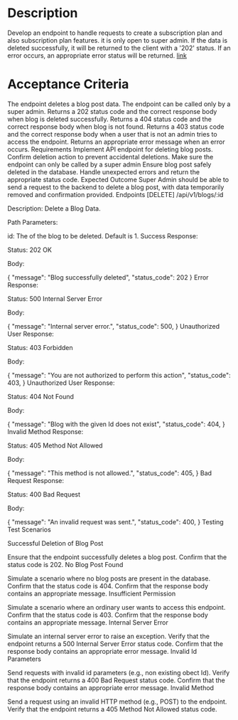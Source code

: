 
# Description
Develop an endpoint to handle requests to create a subscription plan and also subscription plan features.  it is only open to super admin. If the data is deleted successfully, it will be returned to the client with a '202' status. If an error occurs, an appropriate error status will be returned.
[link](https://dbdiagram.io/d/66969e458b4bb5230e807920)
# Acceptance Criteria
The endpoint deletes a blog post data.
The endpoint can be called only by a super admin.
Returns a 202 status code and the correct response body when blog is deleted successfully.
Returns a 404 status code and the correct response body when blog is not found.
Returns a 403 status code and the correct response body when a user that is not an admin tries to access the endpoint.
Returns an appropriate error message when an error occurs.
Requirements
 Implement API endpoint for deleting blog posts.
 Confirm deletion action to prevent accidental deletions.
 Make sure the endpoint can only be called by a super admin
 Ensure blog post safely deleted in the database.
 Handle unexpected errors and return the appropriate status code.
Expected Outcome
Super Admin should be able to send a request to the backend to delete a blog post, with data temporarily removed and confirmation provided.
Endpoints
[DELETE] /api/v1/blogs/:id

Description: Delete a Blog Data.

Path Parameters:

id: The of the blog to be deleted. Default is 1.
Success Response:

Status: 202 OK

Body:

{
"message": "Blog successfully deleted",
"status_code": 202
}
Error Response:

Status: 500 Internal Server Error

Body:

{
    "message": "Internal server error.",
    "status_code": 500,
}
Unauthorized User Response:

Status: 403 Forbidden

Body:

{
    "message": "You are not authorized to perform this action",
    "status_code": 403,
}
Unauthorized User Response:

Status: 404 Not Found

Body:

{
    "message": "Blog with the given Id does not exist",
    "status_code": 404,
}
Invalid Method Response:

Status: 405 Method Not Allowed

Body:

{
    "message": "This method is not allowed.",
    "status_code": 405,
}
Bad Request Response:

Status: 400 Bad Request

Body:

{
    "message": "An invalid request was sent.",
    "status_code": 400,
}
Testing
Test Scenarios

Successful Deletion of Blog Post

Ensure that the endpoint successfully deletes a blog post.
Confirm that the status code is 202.
No Blog Post Found

Simulate a scenario where no blog posts are present in the database.
Confirm that the status code is 404.
Confirm that the response body contains an appropriate message.
Insufficient Permission

Simulate a scenario where an ordinary user wants to access this endpoint.
Confirm that the status code is 403.
Confirm that the response body contains an appropriate message.
Internal Server Error

Simulate an internal server error to raise an exception.
Verify that the endpoint returns a 500 Internal Server Error status code.
Confirm that the response body contains an appropriate error message.
Invalid Id Parameters

Send requests with invalid id parameters (e.g., non existing obect Id).
Verify that the endpoint returns a 400 Bad Request status code.
Confirm that the response body contains an appropriate error message.
Invalid Method

Send a request using an invalid HTTP method (e.g., POST) to the endpoint.
Verify that the endpoint returns a 405 Method Not Allowed status code.

